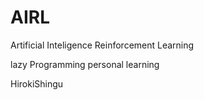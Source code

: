 # AIRL
Artificial Inteligence Reinforcement Learning

lazy Programming personal learning 

HirokiShingu
